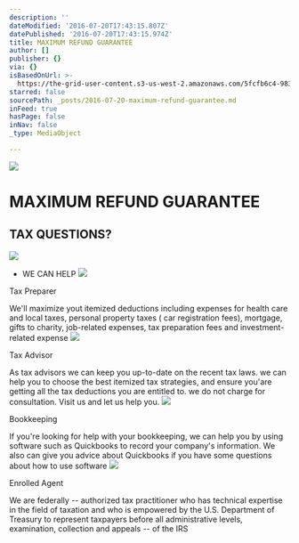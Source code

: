 ```yaml
---
description: ''
dateModified: '2016-07-20T17:43:15.807Z'
datePublished: '2016-07-20T17:43:15.974Z'
title: MAXIMUM REFUND GUARANTEE
author: []
publisher: {}
via: {}
isBasedOnUrl: >-
  https://the-grid-user-content.s3-us-west-2.amazonaws.com/5fcfb6c4-983d-4284-87de-4509c0f84b4b.png
starred: false
sourcePath: _posts/2016-07-20-maximum-refund-guarantee.md
inFeed: true
hasPage: false
inNav: false
_type: MediaObject

---
```

![](https://the-grid-user-content.s3-us-west-2.amazonaws.com/5fcfb6c4-983d-4284-87de-4509c0f84b4b.png)

# MAXIMUM REFUND GUARANTEE

## TAX QUESTIONS?
![](https://the-grid-user-content.s3-us-west-2.amazonaws.com/7724e767-0f0f-4303-9273-1d9a58f86196.gif)

* WE CAN HELP
![](https://the-grid-user-content.s3-us-west-2.amazonaws.com/54be1fde-2a8b-4882-996c-2609e767db18.png)

Tax Preparer

We'll maximize yout itemized deductions including expenses for health care and local taxes, personal property taxes ( car registration fees), mortgage, gifts to charity, job-related expenses, tax preparation fees and investment-related expense
![](https://the-grid-user-content.s3-us-west-2.amazonaws.com/09dfbcf9-53f6-499e-b136-85e43e7c86eb.gif)

Tax Advisor

As tax advisors we can keep you up-to-date on the recent tax laws. we can help you to choose the best itemized tax strategies, and ensure you'are getting all the tax deductions you are entitled to. we do not charge for consultation. Visit us and let us help you.
![](https://the-grid-user-content.s3-us-west-2.amazonaws.com/d4dff15c-15d1-4dbb-b274-dbe94ac69b27.gif)

Bookkeeping

If you're looking for help with your bookkeeping, we can help you by using software such as Quickbooks to record your company's information. We also can give you advice about Quickbooks if you have some questions about how to use software
![](https://the-grid-user-content.s3-us-west-2.amazonaws.com/0a253807-fcd6-4586-9db9-254260f6ad4f.gif)

Enrolled Agent   
  
We are federally -- authorized tax practitioner who has technical expertise in the field of taxation and who is empowered by the U.S. Department of Treasury to represent taxpayers before all administrative levels, examination, collection and appeals -- of the IRS